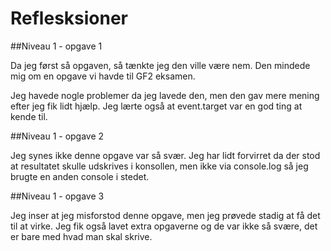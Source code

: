 # Reflesksioner

##Niveau 1 - opgave 1

Da jeg først så opgaven, så tænkte jeg den ville være nem. Den mindede mig om en opgave vi havde til GF2 eksamen. 

Jeg havede nogle problemer da jeg lavede den, men den gav mere mening efter jeg fik lidt hjælp. Jeg lærte også at event.target var en god ting at kende til. 


##Niveau 1 - opgave 2

Jeg synes ikke denne opgave var så svær. Jeg har lidt forvirret da der stod at resultatet skulle udskrives i konsollen, men ikke via console.log så jeg brugte en anden console i stedet. 



##Niveau 1 - opgave 3

Jeg inser at jeg misforstod denne opgave, men jeg prøvede stadig at få det til at virke. Jeg fik også lavet extra opgaverne og de var ikke så svære, det er bare med hvad man skal skrive.


